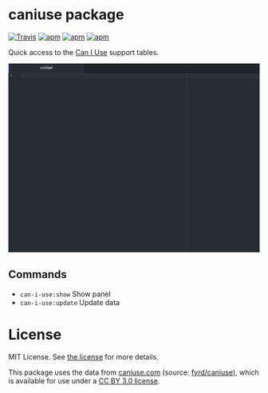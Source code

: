 # caniuse package

[![Travis](https://img.shields.io/travis/josa42/atom-caniuse/master.svg)](https://github.com/josa42/atom-caniuse)
[![apm](https://img.shields.io/apm/v/caniuse.svg)](https://atom.io/packages/caniuse)
[![apm](https://img.shields.io/apm/dm/caniuse.svg)](https://atom.io/packages/caniuse)
[![apm](https://img.shields.io/apm/l/vim-mode.svg)]()

Quick access to the [Can I Use](caniuse.com) support tables.

![](https://raw.githubusercontent.com/josa42/atom-caniuse/master/screenshot.gif)

## Commands

* `can-i-use:show` Show panel
* `can-i-use:update` Update data

# License

MIT License.  See [the license](LICENSE.md) for more details.

This package uses the data from [caniuse.com](http://caniuse.com) (source:
[fyrd/caniuse](https://github.com/fyrd/caniuse)), which is available for use
under a [CC BY 3.0 license](http://creativecommons.org/licenses/by/3.0/).
